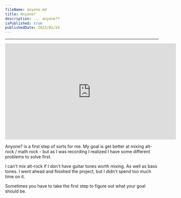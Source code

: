 ```yaml
---
fileName: anyone.md
title: Anyone?
description: ... anyone??
isPublished: true
publishedDate: 2023/01/24
---
```


---

<iframe width="560" height="315" src="https://www.youtube-nocookie.com/embed/vP3FxQhRK8I" title="YouTube video player" frameborder="0" allow="accelerometer; autoplay; clipboard-write; encrypted-media; gyroscope; picture-in-picture; web-share" allowfullscreen></iframe>

Anyone? is a first step of sorts for me. My goal is get better at mixing alt-rock / math rock - but as I was recording
I realized I have some different problems to solve first.

I can't mix alt-rock if I don't have guitar tones worth mixing. As well as bass tones. I went ahead and finished the
project, but I didn't spend too much time on it.

Sometimes you have to take the first step to figure out what your goal should be.
